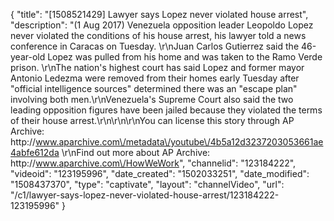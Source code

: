 {
    "title": "[1508521429] Lawyer says Lopez never violated house arrest",
    "description": "(1 Aug 2017) Venezuela opposition leader Leopoldo Lopez never violated the conditions of his house arrest, his lawyer told a news conference in Caracas on Tuesday.  \r\nJuan Carlos Gutierrez said the 46-year-old Lopez was pulled from his home and was taken to the Ramo Verde prison. \r\nThe nation's highest court has said Lopez and former mayor Antonio Ledezma were removed from their homes early Tuesday after \"official intelligence sources\" determined there was an \"escape plan\" involving both men.\r\nVenezuela's Supreme Court also said the two leading opposition figures have been jailed because they violated the terms of their house arrest.\r\n\r\n\r\nYou can license this story through AP Archive: http:\/\/www.aparchive.com\/metadata\/youtube\/4b5a12d3237203053661ae4abfe612da \r\nFind out more about AP Archive: http:\/\/www.aparchive.com\/HowWeWork",
    "channelid": "123184222",
    "videoid": "123195996",
    "date_created": "1502033251",
    "date_modified": "1508437370",
    "type": "captivate",
    "layout": "channelVideo",
    "url": "\/c1\/lawyer-says-lopez-never-violated-house-arrest\/123184222-123195996"
}